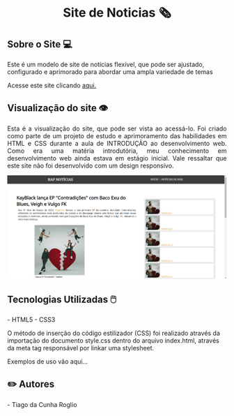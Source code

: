 <h1 align="center"> Site de Noticias 🗞 </h1>
<h2> Sobre o Site 💻 </h2>
<p> Este é um modelo de site de notícias flexível, que pode ser ajustado, configurado e aprimorado para abordar uma ampla variedade de temas </p> 
<p> Acesse este site clicando <a href="https://www.tiagoroglio.com.br/site-noticias" target="_blank"> aqui. </a></p>

<h2> Visualização do site 👁 </h2>
<p style="text-align: justify;"> Esta é a visualização do site, que pode ser vista ao acessá-lo. Foi criado como parte de um projeto de estudo e aprimoramento das habilidades em HTML e CSS durante a aula de INTRODUÇÃO ao desenvolvimento web. Como era uma matéria introdutória, meu conhecimento em desenvolvimento web ainda estava em estágio inicial. Vale ressaltar que este site não foi desenvolvido com um design responsivo. </p>

![Texto alternativo: Tela inicial do site, obtida ao acessá-lo através do link acima](./assets/readme-img.png)


<h2> Tecnologias Utilizadas 🖱️ </h2>
- HTML5 
- CSS3
<p> O método de inserção do código estilizador (CSS) foi realizado através da importação do documento style.css dentro do arquivo index.html, através da meta tag responsável por linkar uma stylesheet. </p>
Exemplos de uso vão aqui...

<h2> ✏️ Autores </h2>
- Tiago da Cunha Roglio
